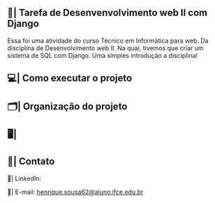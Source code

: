## 📑| Tarefa de Desenvenvolvimento web II com Django

  Essa foi uma atividade do curso Técnico em Informática para web. Da disciplina de Desenvolvimento web II. Na qual, tivemos que criar um sistema de SQL com Django. Uma simples introdução a disciplina! 

## 💻| Como executar o projeto

## 🗂️| Organização do projeto 

## 🖥️|  


## 📧| Contato 

  📱| Linkedln: 

  📩| E-mail: henrique.sousa62@aluno.ifce.edu.br





 
